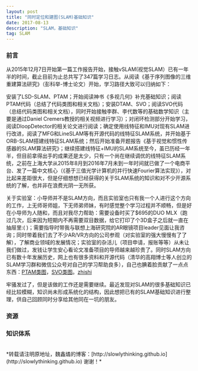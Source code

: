 ```yaml
---
layout: post
title: "同时定位和建图(SLAM)基础知识"
date: 2017-08-13 
description: "SLAM，基础知识"
tag: SLAM 
---   
```


### 前言

从2015年12月7日开始第一篇工作报告开始，接触vSLAM(视觉SLAM）已有一年半的时间，截止目前为止总共写了347篇学习日志。从阅读《基于序列图像的三维重建算法研究》（彭科举-博士论文）开始，学习路径大致可以归纳如下：

安装了LSD-SLAM、PTAM；开始阅读神书《多视几何》补充基础知识；阅读PTAM代码（总结了代码类图和相关文档）；安装DTAM、SVO；阅读SVO代码（总结代码类图和相关文档），同时开始接触李群、李代数等的基础数学知识（主要是通过Daniel Cremers教授的相关视频进行学习）；对闭环检测部分开始学习，阅读DloopDetector的相关论文进行阅读；确定使用线特征和IMU对现有SLAM进行改进，阅读了MFG和LineSLAM等有开源代码的线特征SLAM系统，并开始基于ORB-SLAM搭建线特征SLAM系统；然后开始准备开题报告《基于视觉和惯性传感器的SLAM算法研究》；继续搭建线特征+IMU的SLAM系统至今，虽已历经一年半，但目前拿得出手的成果还是太少，只有一个尚在继续调优的线特征SLAM系统，之前在上海大学从2015年8月到2016年7月未到一年时间就已做了一个电商平台、发了一篇中文核心（《基于三值光学计算机的并行快速Fourier算法实现》），对比起来差距很大，但是仔细想想已经获得的关于SLAM系统的知识和对不少开源系统的了解，也并非在浪费光阴一无所获。

关于实验室：小导师并不是SLAM方向，而且实验室也只有我一个人进行这个方向的工作，上无师哥师姐，下无师弟师妹，有时感觉整个学习过程并不顺畅，但是好在小导师为人随和，而且对我尽力帮助：需要设备时买了$695的DUO MLX（跑过几次，后来因为短期内不再需要双目数据，给它打印了个3D盒子之后就一直在抽屉里:( )；需要指导时带我与联想上海研究院的AR眼镜项目leader见面让我咨询；同时带着我们去了不少AR/VR方向的公司参观（对实验室的强大慢慢有了了解），了解商业领域的发展情况；实验室的杂活儿（项目申请，报账等等）从未让我们做过，发钱让学生安心看论文准备项目的导师越来越珍贵了。同时SLAM方向已有数十年发展历史，网上也有很多资料和开源代码（清华的高翔博士等人创立的SLAM学习群和微信公众号对自己的学习帮助良多），自己也腆着脸贡献了一点点东西：[PTAM类图](http://www.slamcn.org/index.php/PTAM)，[SVO类图](http://www.slamcn.org/index.php/SVO)。[zhishi](#知识体系)

牢骚发过了，但是该做的工作还是需要继续。最近发现对SLAM的很多基础知识已经比较模糊，知识尚未形成系统化的结构，因此想把已有的SLAM基础知识进行整理，供自己回顾同时分享给其他同在一坑的朋友。

### 资源









### 知识体系








<br>
*转载请注明原地址，魏鑫燏的博客：[http://slowlythinking.github.io](http://slowlythinking.github.io) 谢谢！*
